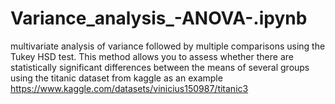 # Variance_analysis_-ANOVA-.ipynb
multivariate analysis of variance followed by multiple comparisons using the Tukey HSD test. This method allows you to assess whether there are statistically significant differences between the means of several groups using the titanic dataset from kaggle as an example https://www.kaggle.com/datasets/vinicius150987/titanic3
